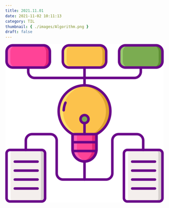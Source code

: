 ```yaml
---
title: 2021.11.01
date: 2021-11-02 10:11:13
category: TIL
thumbnail: { ./images/Algorithm.png }
draft: false
---
```


![알고리즘](./images/Algorithm.png)
